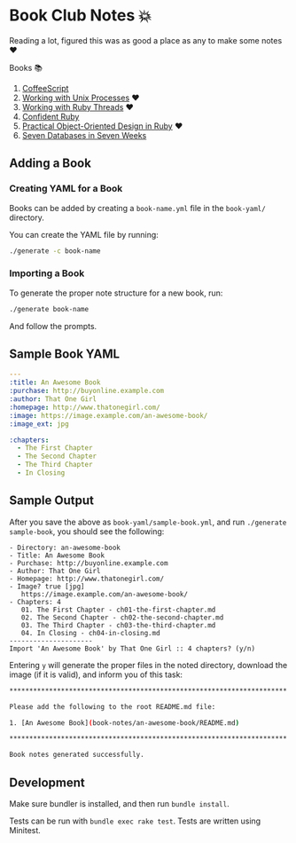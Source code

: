 # Book Club Notes :boom:

Reading a lot, figured this was as good a place as any to make some notes :heart:

Books :books:

1. [CoffeeScript](book-notes/coffeescript/README.md)
1. [Working with Unix Processes](book-notes/working-with-unix-processes/README.md) :heart:
1. [Working with Ruby Threads](book-notes/working-with-ruby-threads/README.md) :heart:
1. [Confident Ruby](book-notes/confident-ruby/README.md)
1. [Practical Object-Oriented Design in Ruby](book-notes/practical-object-oriented-design-in-ruby/README.md) :heart:
1. [Seven Databases in Seven Weeks](book-notes/seven-db-in-seven-weeks/README.md)

## Adding a Book

### Creating YAML for a Book

Books can be added by creating a `book-name.yml` file in the `book-yaml/` directory. 

You can create the YAML file by running:

```sh
./generate -c book-name
```

### Importing a Book

To generate the proper note structure for a new book, run:

```sh
./generate book-name
```

And follow the prompts.

## Sample Book YAML

```yaml
---
:title: An Awesome Book
:purchase: http://buyonline.example.com
:author: That One Girl
:homepage: http://www.thatonegirl.com/
:image: https://image.example.com/an-awesome-book/
:image_ext: jpg

:chapters:
  - The First Chapter
  - The Second Chapter
  - The Third Chapter
  - In Closing
```

## Sample Output

After you save the above as `book-yaml/sample-book.yml`, and
run `./generate sample-book`, you should see the following:

```
- Directory: an-awesome-book
- Title: An Awesome Book
- Purchase: http://buyonline.example.com
- Author: That One Girl
- Homepage: http://www.thatonegirl.com/
- Image? true [jpg]
   https://image.example.com/an-awesome-book/
- Chapters: 4
   01. The First Chapter - ch01-the-first-chapter.md
   02. The Second Chapter - ch02-the-second-chapter.md
   03. The Third Chapter - ch03-the-third-chapter.md
   04. In Closing - ch04-in-closing.md
---------------------
Import 'An Awesome Book' by That One Girl :: 4 chapters? (y/n)
```

Entering `y` will generate the proper files in the noted directory,
download the image (if it is valid), and inform you of this task:

```sh
**********************************************************************

Please add the following to the root README.md file:

1. [An Awesome Book](book-notes/an-awesome-book/README.md)

**********************************************************************

Book notes generated successfully.
```

## Development

Make sure bundler is installed, and then run `bundle install`.

Tests can be run with `bundle exec rake test`. Tests are written using Minitest.
